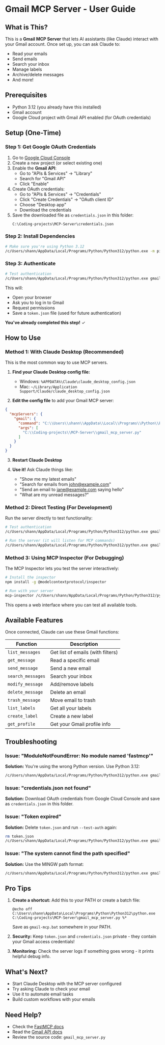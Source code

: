# Gmail MCP Server - User Guide

## What is This?

This is a **Gmail MCP Server** that lets AI assistants (like Claude) interact with your Gmail account. Once set up, you can ask Claude to:
- Read your emails
- Send emails
- Search your inbox
- Manage labels
- Archive/delete messages
- And more!

## Prerequisites

- Python 3.12 (you already have this installed)
- Gmail account
- Google Cloud project with Gmail API enabled (for OAuth credentials)

## Setup (One-Time)

### Step 1: Get Google OAuth Credentials

1. Go to [Google Cloud Console](https://console.cloud.google.com/)
2. Create a new project (or select existing one)
3. Enable the **Gmail API**:
   - Go to "APIs & Services" → "Library"
   - Search for "Gmail API"
   - Click "Enable"
4. Create OAuth credentials:
   - Go to "APIs & Services" → "Credentials"
   - Click "Create Credentials" → "OAuth client ID"
   - Choose "Desktop app"
   - Download the credentials
5. Save the downloaded file as `credentials.json` in this folder:
   ```
   C:\Coding-projects\MCP-Server\credentials.json
   ```

### Step 2: Install Dependencies

```bash
# Make sure you're using Python 3.12
/c/Users/shann/AppData/Local/Programs/Python/Python312/python.exe -m pip install -r requirements.txt
```

### Step 3: Authenticate

```bash
# Test authentication
/c/Users/shann/AppData/Local/Programs/Python/Python312/python.exe gmail_mcp_server.py --test-auth
```

This will:
- Open your browser
- Ask you to log in to Gmail
- Request permissions
- Save a `token.json` file (used for future authentication)

**You've already completed this step!** ✓

## How to Use

### Method 1: With Claude Desktop (Recommended)

This is the most common way to use MCP servers.

1. **Find your Claude Desktop config file:**
   - Windows: `%APPDATA%\Claude\claude_desktop_config.json`
   - Mac: `~/Library/Application Support/Claude/claude_desktop_config.json`

2. **Edit the config file** to add your Gmail MCP server:

```json
{
  "mcpServers": {
    "gmail": {
      "command": "C:\\Users\\shann\\AppData\\Local\\Programs\\Python\\Python312\\python.exe",
      "args": [
        "C:\\Coding-projects\\MCP-Server\\gmail_mcp_server.py"
      ]
    }
  }
}
```

3. **Restart Claude Desktop**

4. **Use it!** Ask Claude things like:
   - "Show me my latest emails"
   - "Search for emails from john@example.com"
   - "Send an email to jane@example.com saying hello"
   - "What are my unread messages?"

### Method 2: Direct Testing (For Development)

Run the server directly to test functionality:

```bash
# Test authentication
/c/Users/shann/AppData/Local/Programs/Python/Python312/python.exe gmail_mcp_server.py --test-auth

# Run the server (it will listen for MCP commands)
/c/Users/shann/AppData/Local/Programs/Python/Python312/python.exe gmail_mcp_server.py
```

### Method 3: Using MCP Inspector (For Debugging)

The MCP Inspector lets you test the server interactively:

```bash
# Install the inspector
npm install -g @modelcontextprotocol/inspector

# Run with your server
mcp-inspector /c/Users/shann/AppData/Local/Programs/Python/Python312/python.exe gmail_mcp_server.py
```

This opens a web interface where you can test all available tools.

## Available Features

Once connected, Claude can use these Gmail functions:

| Function | Description |
|----------|-------------|
| `list_messages` | Get list of emails (with filters) |
| `get_message` | Read a specific email |
| `send_message` | Send a new email |
| `search_messages` | Search your inbox |
| `modify_message` | Add/remove labels |
| `delete_message` | Delete an email |
| `trash_message` | Move email to trash |
| `list_labels` | Get all your labels |
| `create_label` | Create a new label |
| `get_profile` | Get your Gmail profile info |

## Troubleshooting

### Issue: "ModuleNotFoundError: No module named 'fastmcp'"

**Solution:** You're using the wrong Python version. Use Python 3.12:
```bash
/c/Users/shann/AppData/Local/Programs/Python/Python312/python.exe gmail_mcp_server.py
```

### Issue: "credentials.json not found"

**Solution:** Download OAuth credentials from Google Cloud Console and save as `credentials.json` in this folder.

### Issue: "Token expired"

**Solution:** Delete `token.json` and run `--test-auth` again:
```bash
rm token.json
/c/Users/shann/AppData/Local/Programs/Python/Python312/python.exe gmail_mcp_server.py --test-auth
```

### Issue: "The system cannot find the path specified"

**Solution:** Use the MINGW path format:
```bash
/c/Users/shann/AppData/Local/Programs/Python/Python312/python.exe gmail_mcp_server.py
```

## Pro Tips

1. **Create a shortcut:** Add this to your PATH or create a batch file:
   ```batch
   @echo off
   C:\Users\shann\AppData\Local\Programs\Python\Python312\python.exe C:\Coding-projects\MCP-Server\gmail_mcp_server.py %*
   ```
   Save as `gmail-mcp.bat` somewhere in your PATH.

2. **Security:** Keep `token.json` and `credentials.json` private - they contain your Gmail access credentials!

3. **Monitoring:** Check the server logs if something goes wrong - it prints helpful debug info.

## What's Next?

- Start Claude Desktop with the MCP server configured
- Try asking Claude to check your email
- Use it to automate email tasks
- Build custom workflows with your emails

## Need Help?

- Check the [FastMCP docs](https://github.com/jlowin/fastmcp)
- Read the [Gmail API docs](https://developers.google.com/gmail/api)
- Review the source code: `gmail_mcp_server.py`
